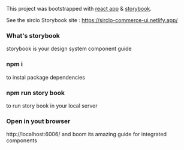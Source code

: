 This project was bootstrapped with [react app](https://github.com/facebook/create-react-app) &  [storybook](https://storybook.js.org/).

See the sirclo Storybook site : https://sirclo-commerce-ui.netlify.app/


### What's storybook
storybook is your design system component guide

### npm i
to instal package dependencies

### npm run story book
to run story book in your local server

### Open in yout browser 

http://localhost:6006/  and boom its amazing guide for integrated components
